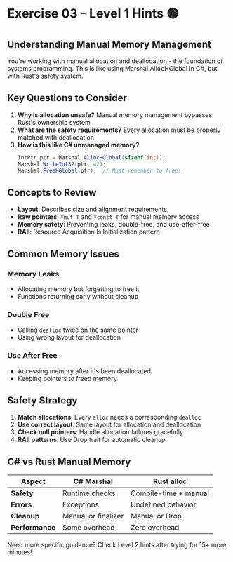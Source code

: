 # Exercise 03 - Level 1 Hints 🟢

## Understanding Manual Memory Management

You're working with manual allocation and deallocation - the foundation of systems programming. This is like using Marshal.AllocHGlobal in C#, but with Rust's safety system.

## Key Questions to Consider

1. **Why is allocation unsafe?** Manual memory management bypasses Rust's ownership system
2. **What are the safety requirements?** Every allocation must be properly matched with deallocation
3. **How is this like C# unmanaged memory?**
   ```csharp
   IntPtr ptr = Marshal.AllocHGlobal(sizeof(int));
   Marshal.WriteInt32(ptr, 42);
   Marshal.FreeHGlobal(ptr);  // Must remember to free!
   ```

## Concepts to Review

- **Layout**: Describes size and alignment requirements
- **Raw pointers**: `*mut T` and `*const T` for manual memory access
- **Memory safety**: Preventing leaks, double-free, and use-after-free
- **RAII**: Resource Acquisition Is Initialization pattern

## Common Memory Issues

### Memory Leaks
- Allocating memory but forgetting to free it
- Functions returning early without cleanup

### Double Free
- Calling `dealloc` twice on the same pointer
- Using wrong layout for deallocation

### Use After Free
- Accessing memory after it's been deallocated
- Keeping pointers to freed memory

## Safety Strategy

1. **Match allocations**: Every `alloc` needs a corresponding `dealloc`
2. **Use correct layout**: Same layout for allocation and deallocation
3. **Check null pointers**: Handle allocation failures gracefully
4. **RAII patterns**: Use Drop trait for automatic cleanup

## C# vs Rust Manual Memory

| Aspect | C# Marshal | Rust alloc |
|--------|------------|------------|
| **Safety** | Runtime checks | Compile-time + manual |
| **Errors** | Exceptions | Undefined behavior |
| **Cleanup** | Manual or finalizer | Manual or Drop |
| **Performance** | Some overhead | Zero overhead |

Need more specific guidance? Check Level 2 hints after trying for 15+ more minutes!